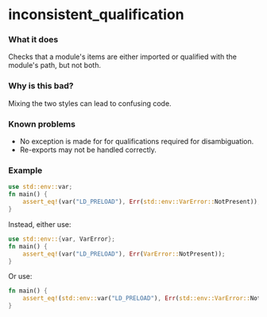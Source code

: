 # inconsistent_qualification

### What it does
Checks that a module's items are either imported or qualified with the
module's path, but not both.

### Why is this bad?
Mixing the two styles can lead to confusing code.

### Known problems
- No exception is made for for qualifications required for disambiguation.
- Re-exports may not be handled correctly.

### Example
```rust
use std::env::var;
fn main() {
    assert_eq!(var("LD_PRELOAD"), Err(std::env::VarError::NotPresent));
}
```
Instead, either use:
```rust
use std::env::{var, VarError};
fn main() {
    assert_eq!(var("LD_PRELOAD"), Err(VarError::NotPresent));
}
```
Or use:
```rust
fn main() {
    assert_eq!(std::env::var("LD_PRELOAD"), Err(std::env::VarError::NotPresent));
}
```
